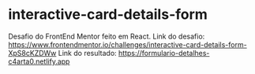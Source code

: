 # interactive-card-details-form
Desafio do FrontEnd Mentor feito em React. 
Link do desafio: https://www.frontendmentor.io/challenges/interactive-card-details-form-XpS8cKZDWw
Link do resultado: https://formulario-detalhes-c4arta0.netlify.app
